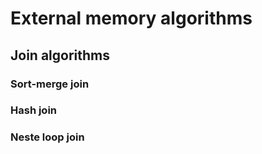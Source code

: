 # External memory algorithms

## Join algorithms
### Sort-merge join

### Hash join

### Neste loop join


[1]: https://en.wikipedia.org/wiki/Category:External_memory_algorithms